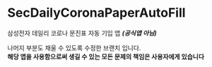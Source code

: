 # SecDailyCoronaPaperAutoFill
삼성전자 데일리 코로나 문진표 자동 기입 앱  ***(공식앱 아님)***

나머지 부분도 채울 수 있도록 수정한 브랜치 입니다.   
**해당 앱을 사용함으로써 생길 수 있는 모든 문제의 책임은 사용자에게 있습니다**
